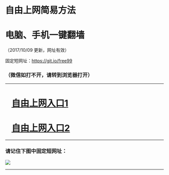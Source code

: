 ﻿# 自由上网简易方法

# 电脑、手机一键翻墙

（2017/10/09 更新，网址有效）

固定短网址：https://git.io/free99

### （微信如打不开，请转到浏览器打开）


***





# &nbsp;&nbsp; <a href="http://ft1042432752.fwq-tz-1001.info/fwqtz01.html?t=10090016768 " target="_blank">自由上网入口1</a>
# &nbsp;&nbsp; <a href="http://ft27997675.fwq-tz-1002.info/fwqtz02.html?t=100900110698 " target="_blank">自由上网入口2</a>
***

### 请记住下图中固定短网址：

<img src="https://s3-us-west-2.amazonaws.com/fwq-1001/yjfq-20170905okok.png" /> 


***

